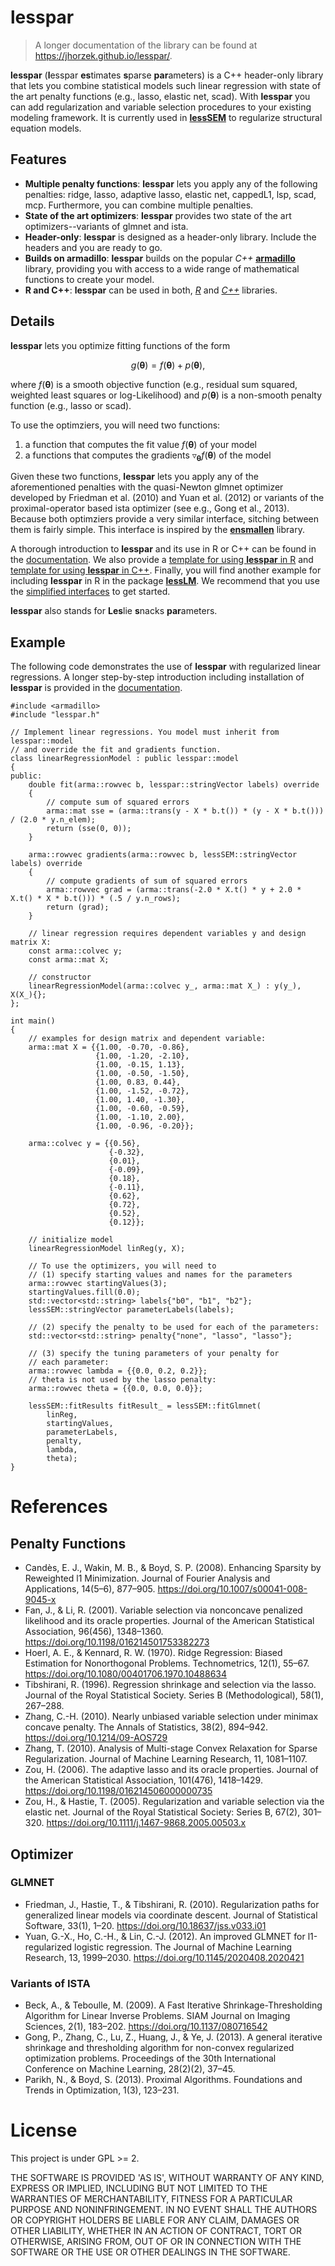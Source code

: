 # lesspar

> A longer documentation of the library can be found at https://jhorzek.github.io/lesspar/.

**lesspar** (**l**esspar **es**timates **s**parse **par**ameters) is a C++ header-only library that lets you combine statistical models such linear regression with state of the art penalty functions (e.g., lasso, elastic net, scad). With **lesspar** you can add regularization and variable selection procedures to your existing modeling framework. It is currently used in [**lessSEM**](https://github.com/jhorzek/lessSEM) to regularize structural equation models.

## Features 

- **Multiple penalty functions**: **lesspar** lets you apply any of the following penalties: ridge, lasso, adaptive lasso, elastic net, cappedL1, lsp, scad, mcp. Furthermore, you can combine multiple penalties.
- **State of the art optimizers**: **lesspar** provides two state of the art optimizers--variants of glmnet and ista.
- **Header-only**: **lesspar** is designed as a header-only library. Include the headers and you are ready to go.
- **Builds on armadillo**: **lesspar** builds on the popular *C++* [**armadillo**](https://arma.sourceforge.net/docs.html) library, providing you with access to a wide range of mathematical functions to create your model.
- **R and C++**: **lesspar** can be used in both, [*R*](https://github.com/jhorzek/lessparTemplateR) and [*C++*](https://github.com/jhorzek/lessparTemplateCpp) libraries.

## Details

**lesspar** lets you optimize fitting functions of the form

$$g(\pmb\theta) = f(\pmb\theta) + p(\pmb\theta),$$

where $f(\pmb\theta)$ is a smooth objective function (e.g., residual sum squared, weighted least squares or log-Likelihood) and $p(\pmb\theta)$ is a non-smooth penalty function (e.g., lasso or scad).

To use the optimziers, you will need two functions:

1. a function that computes the fit value $f(\pmb\theta)$ of your model
2. a functions that computes the gradients $\triangledown_{\pmb\theta}f(\pmb\theta)$ of the model

Given these two functions, **lesspar** lets you apply any of the aforementioned penalties with the quasi-Newton glmnet optimizer developed by Friedman et al. (2010) and Yuan et al. (2012) or variants of the proximal-operator based ista optimizer (see e.g., Gong et al., 2013). Because both optimziers provide a very similar interface, sitching between them is fairly simple. This interface is inspired by the [**ensmallen**](https://ensmallen.org/) library. 

A thorough introduction to **lesspar** and its use in R or C++ can be found in the [documentation](https://jhorzek.github.io/lesspar/). 
We also provide a [template for using **lesspar** in R](https://github.com/jhorzek/lessparTemplateR) and [template for using **lesspar** in C++](https://github.com/jhorzek/lessparTemplateCpp). Finally, you will find another example for including **lesspar** in R in the package [**lessLM**](https://github.com/jhorzek/lessLM). We recommend that you use the [simplified interfaces](https://github.com/jhorzek/lesspar/blob/main/include/simplified_interfaces.h) to get started. 

**lesspar** also stands for **Les**lie **s**nacks **par**ameters.  

## Example

The following code demonstrates the use of **lesspar** with regularized linear regressions. A longer step-by-step introduction including installation of **lesspar** is provided in the [documentation](https://jhorzek.github.io/lesspar/).

```
#include <armadillo>
#include "lesspar.h"

// Implement linear regressions. You model must inherit from lesspar::model
// and override the fit and gradients function.
class linearRegressionModel : public lesspar::model
{
public:
    double fit(arma::rowvec b, lesspar::stringVector labels) override
    {
        // compute sum of squared errors
        arma::mat sse = (arma::trans(y - X * b.t()) * (y - X * b.t())) / (2.0 * y.n_elem);
        return (sse(0, 0));
    }

    arma::rowvec gradients(arma::rowvec b, lessSEM::stringVector labels) override
    {
        // compute gradients of sum of squared errors
        arma::rowvec grad = (arma::trans(-2.0 * X.t() * y + 2.0 * X.t() * X * b.t())) * (.5 / y.n_rows);
        return (grad);
    }

    // linear regression requires dependent variables y and design matrix X:
    const arma::colvec y;
    const arma::mat X;

    // constructor
    linearRegressionModel(arma::colvec y_, arma::mat X_) : y(y_), X(X_){};
};

int main()
{
    // examples for design matrix and dependent variable:
    arma::mat X = {{1.00, -0.70, -0.86},
                   {1.00, -1.20, -2.10},
                   {1.00, -0.15, 1.13},
                   {1.00, -0.50, -1.50},
                   {1.00, 0.83, 0.44},
                   {1.00, -1.52, -0.72},
                   {1.00, 1.40, -1.30},
                   {1.00, -0.60, -0.59},
                   {1.00, -1.10, 2.00},
                   {1.00, -0.96, -0.20}};

    arma::colvec y = {{0.56},
                      {-0.32},
                      {0.01},
                      {-0.09},
                      {0.18},
                      {-0.11},
                      {0.62},
                      {0.72},
                      {0.52},
                      {0.12}};

    // initialize model
    linearRegressionModel linReg(y, X);

    // To use the optimizers, you will need to
    // (1) specify starting values and names for the parameters
    arma::rowvec startingValues(3);
    startingValues.fill(0.0);
    std::vector<std::string> labels{"b0", "b1", "b2"};
    lessSEM::stringVector parameterLabels(labels);

    // (2) specify the penalty to be used for each of the parameters:
    std::vector<std::string> penalty{"none", "lasso", "lasso"};

    // (3) specify the tuning parameters of your penalty for
    // each parameter:
    arma::rowvec lambda = {{0.0, 0.2, 0.2}};
    // theta is not used by the lasso penalty:
    arma::rowvec theta = {{0.0, 0.0, 0.0}};

    lessSEM::fitResults fitResult_ = lessSEM::fitGlmnet(
        linReg,
        startingValues,
        parameterLabels,
        penalty,
        lambda,
        theta);
}
```

# References

## Penalty Functions

* Candès, E. J., Wakin, M. B., & Boyd, S. P. (2008). Enhancing Sparsity by 
Reweighted l1 Minimization. Journal of Fourier Analysis and Applications, 14(5–6), 
877–905. https://doi.org/10.1007/s00041-008-9045-x
* Fan, J., & Li, R. (2001). Variable selection via nonconcave penalized 
likelihood and its oracle properties. Journal of the American Statistical 
Association, 96(456), 1348–1360. https://doi.org/10.1198/016214501753382273
* Hoerl, A. E., & Kennard, R. W. (1970). Ridge Regression: Biased Estimation 
for Nonorthogonal Problems. Technometrics, 12(1), 55–67. https://doi.org/10.1080/00401706.1970.10488634
* Tibshirani, R. (1996). Regression shrinkage and selection via the lasso. 
Journal of the Royal Statistical Society. Series B (Methodological), 58(1), 267–288.
* Zhang, C.-H. (2010). Nearly unbiased variable selection under minimax concave penalty. 
The Annals of Statistics, 38(2), 894–942. https://doi.org/10.1214/09-AOS729
* Zhang, T. (2010). Analysis of Multi-stage Convex Relaxation for Sparse Regularization. 
Journal of Machine Learning Research, 11, 1081–1107.
* Zou, H. (2006). The adaptive lasso and its oracle properties. Journal of the 
American Statistical Association, 101(476), 1418–1429. https://doi.org/10.1198/016214506000000735
* Zou, H., & Hastie, T. (2005). Regularization and variable selection via the 
elastic net. Journal of the Royal Statistical Society: Series B, 67(2), 301–320. 
https://doi.org/10.1111/j.1467-9868.2005.00503.x

## Optimizer

### GLMNET 

* Friedman, J., Hastie, T., & Tibshirani, R. (2010). Regularization paths for 
generalized linear models via coordinate descent. Journal of Statistical 
Software, 33(1), 1–20. https://doi.org/10.18637/jss.v033.i01
* Yuan, G.-X., Ho, C.-H., & Lin, C.-J. (2012). An improved GLMNET for 
l1-regularized logistic regression. The Journal of Machine Learning Research, 
13, 1999–2030. https://doi.org/10.1145/2020408.2020421

### Variants of ISTA

* Beck, A., & Teboulle, M. (2009). A Fast Iterative Shrinkage-Thresholding 
Algorithm for Linear Inverse Problems. SIAM Journal on Imaging Sciences, 2(1), 
183–202. https://doi.org/10.1137/080716542
* Gong, P., Zhang, C., Lu, Z., Huang, J., & Ye, J. (2013). A general iterative 
shrinkage and thresholding algorithm for non-convex regularized optimization problems. 
Proceedings of the 30th International Conference on Machine Learning, 28(2)(2), 37–45.
* Parikh, N., & Boyd, S. (2013). Proximal Algorithms. Foundations and 
Trends in Optimization, 1(3), 123–231.

# License

This project is under GPL >= 2.

THE SOFTWARE IS PROVIDED 'AS IS', WITHOUT WARRANTY OF ANY KIND, EXPRESS OR IMPLIED, 
INCLUDING BUT NOT LIMITED TO THE WARRANTIES OF MERCHANTABILITY, 
FITNESS FOR A PARTICULAR PURPOSE AND NONINFRINGEMENT. IN NO EVENT SHALL THE 
AUTHORS OR COPYRIGHT HOLDERS BE LIABLE FOR ANY CLAIM, DAMAGES OR OTHER LIABILITY, 
WHETHER IN AN ACTION OF CONTRACT, TORT OR OTHERWISE, ARISING FROM, OUT OF OR IN 
CONNECTION WITH THE SOFTWARE OR THE USE OR OTHER DEALINGS IN THE SOFTWARE. 

